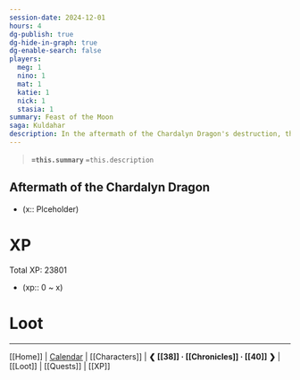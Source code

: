 ```yaml
---
session-date: 2024-12-01
hours: 4
dg-publish: true
dg-hide-in-graph: true
dg-enable-search: false
players:
  meg: 1
  nino: 1
  mat: 1
  katie: 1
  nick: 1
  stasia: 1
summary: Feast of the Moon
saga: Kuldahar
description: In the aftermath of the Chardalyn Dragon's destruction, the party heads to Bryn Shander as Ten Towns gathers for mourning during the Feast of the Moon.
---
```


> **`=this.summary`**
> `=this.description`

## Aftermath of the Chardalyn Dragon
- (x:: Plceholder)

# XP
Total XP: 23801
- (xp:: 0 ~ x) 

# Loot

---
[[Home]] | [Calendar](https://app.fantasy-calendar.com/calendars/38f9e3f5098bac1f655a4fb4241f35eb) | [[Characters]] | **❮ [[38]] · [[Chronicles]] ·  [[40]] ❯** | [[Loot]] | [[Quests]]  | [[XP]]